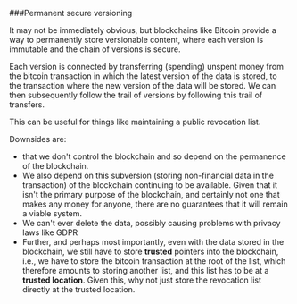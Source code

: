 ###Permanent secure versioning

It may not be immediately obvious, but blockchains like Bitcoin provide a way to permanently store versionable content, where each version is immutable and the chain of versions is secure.

Each version is connected by transferring (spending) unspent money from the bitcoin transaction in which the latest version of the data is stored, to the transaction where the new version of the data will be stored.  We can then subsequently follow the trail of versions by following this trail of transfers. 

This can be useful for things like maintaining a public revocation list.

Downsides are:

- that we don't control the blockchain and so depend on the permanence of the blockchain.  
- We also depend on this subversion (storing non-financial data in the transaction) of the blockchain continuing to be available.  Given that it isn't the primary purpose of the blockchain, and certainly not one that makes any money for anyone, there are no guarantees that it will remain a viable system.
- We can't ever delete the data, possibly causing problems with privacy laws like GDPR
- Further, and perhaps most importantly, even with the data stored in the blockchain, we still have to store **trusted** pointers into the blockchain, i.e., we have to store the bitcoin transaction at the root of the list, which therefore amounts to storing another list, and this list has to be at a **trusted location**.  Given this, why not just store the revocation list directly at the trusted location.
